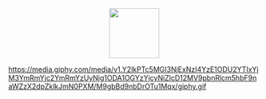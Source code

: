 <div id="header" align="center">
  <img src="https://media.giphy.com/media/M9gbBd9nbDrOTu1Mqx/giphy.gif" width="100"/>
</div>

https://media.giphy.com/media/v1.Y2lkPTc5MGI3NjExNzI4YzE1ODU2YTIxYjM3YmRmYjc2YmRmYzUyNjg1ODA1OGYzYjcyNiZlcD12MV9pbnRlcm5hbF9naWZzX2dpZklkJmN0PXM/M9gbBd9nbDrOTu1Mqx/giphy.gif
